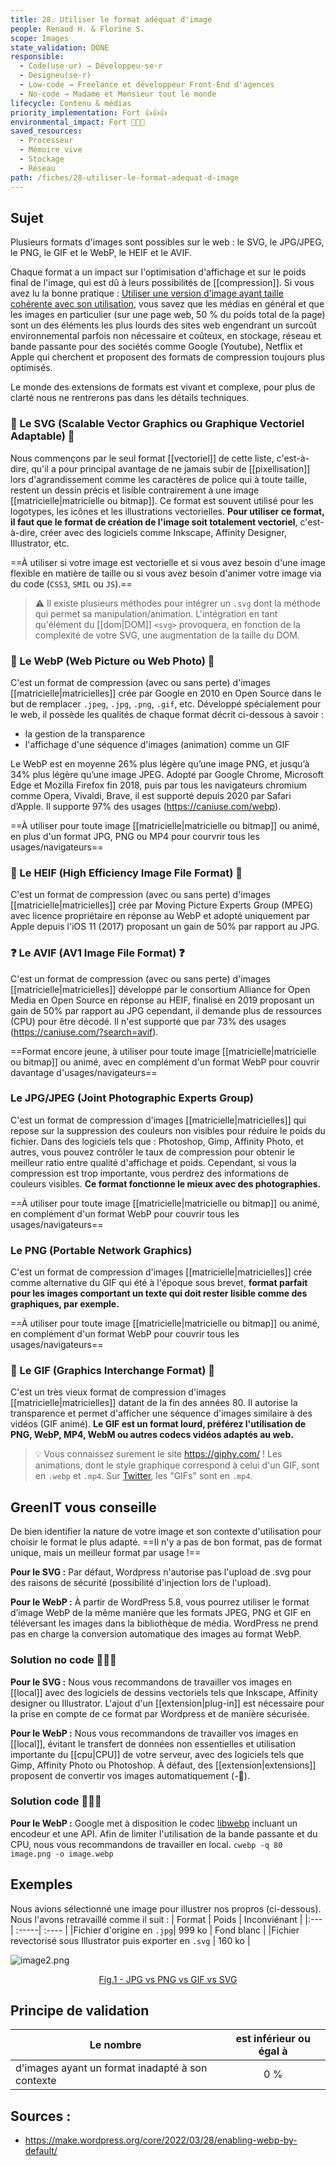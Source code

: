 ```yaml
---
title: 28. Utiliser le format adéquat d'image
people: Renaud H. & Florine S.
scope: Images
state_validation: DONE
responsible:
  - Code(use·ur) → Développeu·se·r
  - Designeu(se·r)
  - Low-code → Freelance et développeur Front-End d'agences
  - No-code → Madame et Monsieur tout le monde
lifecycle: Contenu & médias
priority_implementation: Fort 👍👍👍
environmental_impact: Fort 🌱🌱🌱
saved_resources:
  - Processeur
  - Mémoire vive
  - Stockage
  - Réseau
path: /fiches/28-utiliser-le-format-adequat-d-image
---
```


## Sujet

Plusieurs formats d'images sont possibles sur le web : le SVG, le JPG/JPEG, le PNG, le GIF et le WebP, le HEIF et le AVIF. 

Chaque format a un impact sur l'optimisation d'affichage et sur le poids final de l'image, qui est dû à leurs possibilités de [[compression]]. Si vous avez lu la bonne pratique : [Utiliser une version d'image ayant taille cohérente avec son utilisation](/fiches/22-utiliser-une-version-image-ayant-taille-coherente-avec-son-utilisation), vous savez que les médias en général et que les images en particulier (sur une page web, 50 % du poids total de la page) sont un des éléments les plus lourds des sites web engendrant un surcoût environnemental parfois non nécessaire et coûteux, en stockage, réseau et bande passante pour des sociétés comme Google (Youtube), Netflix et Apple qui cherchent et proposent des formats de compression toujours plus optimisés.

Le monde des extensions de formats est vivant et complexe, pour plus de clarté nous ne rentrerons pas dans les détails techniques.

### 🌱 Le SVG (Scalable Vector Graphics ou Graphique Vectoriel Adaptable) 🌱
Nous commençons par le seul format [[vectoriel]] de cette liste, c'est-à-dire, qu'il a pour principal avantage de ne jamais subir de [[pixellisation]] lors d'agrandissement comme les caractères de police qui à toute taille, restent un dessin précis et lisible contrairement à une image [[matricielle|matricielle ou bitmap]]. Ce format est souvent utilisé pour les logotypes, les icônes et les illustrations vectorielles. **Pour utiliser ce format, il faut que le format de création de l'image soit totalement vectoriel**, c'est-à-dire, créer avec des logiciels comme Inkscape, Affinity Designer, Illustrator, etc.

==À utiliser si votre image est vectorielle et si vous avez besoin d'une image flexible en matière de taille ou si vous avez besoin d'animer votre image via du code (`CSS3`, `SMIL` ou `JS`).==

> ⚠️ Il existe plusieurs méthodes pour intégrer un `.svg` dont la méthode qui permet sa manipulation/animation. L'intégration en tant qu'élément du [[dom|DOM]] `<svg>` provoquera, en fonction de la complexité de votre SVG, une augmentation de la taille du DOM.

### 🌱 Le WebP (Web Picture ou Web Photo) 🌱
C'est un format de compression (avec ou sans perte) d'images [[matricielle|matricielles]] crée par Google en 2010 en Open Source dans le but de remplacer `.jpeg`, `.jpg`, `.png`, `.gif`, etc. Développé spécialement pour le web, il possède les qualités de chaque format décrit ci-dessous à savoir :
- la gestion de la transparence
- l'affichage d'une séquence d'images (animation) comme un GIF

Le WebP est en moyenne 26% plus légère qu’une image PNG, et jusqu’à 34% plus légère qu’une image JPEG. Adopté par Google Chrome, Microsoft Edge et Mozilla Firefox fin 2018, puis par tous les navigateurs chromium comme Opera, Vivaldi, Brave, il est supporté depuis 2020 par Safari d’Apple. Il supporte 97% des usages (https://caniuse.com/webp).

==À utiliser pour toute image [[matricielle|matricielle ou bitmap]] ou animé, en plus d'un format JPG, PNG ou MP4 pour courvrir tous les usages/navigateurs==

### 🚫 Le HEIF (High Efficiency Image File Format) 🚫
C'est un format de compression (avec ou sans perte) d'images [[matricielle|matricielles]] crée par Moving Picture Experts Group (MPEG) avec licence propriétaire en réponse au WebP et adopté uniquement par Apple depuis l'iOS 11 (2017) proposant un gain de 50% par rapport au JPG.

### ❓ Le AVIF (AV1 Image File Format) ❓
C'est un format de compression (avec ou sans perte) d'images [[matricielle|matricielles]] développé par le consortium Alliance for Open Media en Open Source en réponse au HEIF, finalisé en 2019 proposant un gain de 50% par rapport au JPG cependant, il demande plus de ressources (CPU) pour être décodé. Il n'est supporté que par 73% des usages (https://caniuse.com/?search=avif).

==Format encore jeune, à utiliser pour toute image [[matricielle|matricielle ou bitmap]] ou animé, avec en complément d'un format WebP pour couvrir davantage d'usages/navigateurs==

### Le JPG/JPEG (Joint Photographic Experts Group)
C'est un format de compression d'images [[matricielle|matricielles]] qui repose sur la suppression des couleurs non visibles pour réduire le poids du fichier. Dans des logiciels tels que : Photoshop, Gimp, Affinity Photo, et autres, vous pouvez contrôler le taux de compression pour obtenir le meilleur ratio entre qualité d'affichage et poids. Cependant, si vous la compression est trop importante, vous perdrez des informations de couleurs visibles. **Ce format fonctionne le mieux avec des photographies.**

==À utiliser pour toute image [[matricielle|matricielle ou bitmap]] ou animé, en complément d'un format WebP pour couvrir tous les usages/navigateurs==

### Le PNG (Portable Network Graphics)
C'est un format de compression d'images [[matricielle|matricielles]] crée comme alternative du GIF qui été à l'époque sous brevet, **format parfait pour les images comportant un texte qui doit rester lisible comme des graphiques, par exemple.**

==À utiliser pour toute image [[matricielle|matricielle ou bitmap]] ou animé, en complément d'un format WebP pour couvrir tous les usages/navigateurs==

### 🚫 Le GIF (Graphics Interchange Format) 🚫
C'est un très vieux format de compression d'images [[matricielle|matricielles]] datant de la fin des années 80. Il autorise la transparence et permet d'afficher une séquence d'images similaire à des vidéos (GIF animé). **Le GIF est un format lourd, préférez l'utilisation de PNG, WebP, MP4, WebM ou autres codecs vidéos adaptés au web.**

> 💡 Vous connaissez surement le site https://giphy.com/ ! Les animations, dont le style graphique correspond à celui d'un GIF, sont en `.webp` et `.mp4`. Sur [Twitter](https://twitter.com/), les "GIFs" sont en `.mp4`.

## GreenIT vous conseille

De bien identifier la nature de votre image et son contexte d'utilisation pour choisir le format le plus adapté.
==Il n'y a pas de bon format, pas de format unique, mais un meilleur format par usage !==

**Pour le SVG :**
Par défaut, Wordpress n'autorise pas l'upload de .svg pour des raisons de sécurité (possibilité d'injection lors de l'upload).

**Pour le WebP :**
À partir de WordPress 5.8, vous pourrez utiliser le format d’image WebP de la même manière que les formats JPEG, PNG et GIF en téléversant les images dans la bibliothèque de média. WordPress ne prend pas en charge la conversion automatique des images au format WebP.

### Solution no code 🌱🌱🌱

**Pour le SVG :**
Nous vous recommandons de travailler vos images en [[local]] avec des logiciels de dessins vectoriels tels que Inkscape, Affinity designer ou Illustrator. L'ajout d'un [[extension|plug-in]] est nécessaire pour la prise en compte de ce format par Wordpress et de manière sécurisée.

**Pour le WebP :**
Nous vous recommandons de travailler vos images en [[local]], évitant le transfert de données non essentielles et utilisation importante du [[cpu|CPU]] de votre serveur, avec des logiciels tels que Gimp, Affinity Photo ou Photoshop. À défaut, des [[extension|extensions]] proposent de convertir vos images automatiquement (-🌱). 

### Solution code 🌱🌱🌱

**Pour le WebP :**
Google met à disposition le codec [libwebp](https://developers.google.com/speed/webp/docs/using) incluant un encodeur et une API. Afin de limiter l'utilisation de la bande passante et du CPU, nous vous recommandons de travailler en local.
`cwebp -q 80 image.png -o image.webp`

## Exemples

Nous avions sélectionné une image pour illustrer nos propros (ci-dessous). 
Nous l'avons retravaillé comme il suit :
| Format | Poids | Inconviénant |
|:---    | :-----| :---- |
|Fichier d'origine en `.jpg`| 999 ko | Fond blanc |
|Fichier revectorisé sous Illustrator puis exporter en `.svg` | 160 ko |

<p align="center">

![image2.png](medias_28/image2.png)

</p>
<p align="center">
<a href="https://uxdesign.cc/jpg-vs-png-vs-gif-vs-svg-aefeca89f61" target="_blank">Fig.1 - JPG vs PNG vs GIF vs SVG</a>
</p>

## Principe de validation

| Le nombre                                  | est inférieur ou égal à |
| ----------------------------------------------- | :---------------------: |
| d'images ayant un format inadapté à son contexte |           0 %           |

## Sources :
- https://make.wordpress.org/core/2022/03/28/enabling-webp-by-default/
